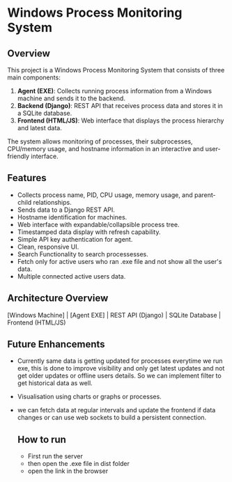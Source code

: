 # Windows Process Monitoring System

## Overview
This project is a Windows Process Monitoring System that consists of three main components:

1. **Agent (EXE)**: Collects running process information from a Windows machine and sends it to the backend.
2. **Backend (Django)**: REST API that receives process data and stores it in a SQLite database.
3. **Frontend (HTML/JS)**: Web interface that displays the process hierarchy and latest data.

The system allows monitoring of processes, their subprocesses, CPU/memory usage, and hostname information in an interactive and user-friendly interface.

## Features

- Collects process name, PID, CPU usage, memory usage, and parent-child relationships.
- Sends data to a Django REST API.
- Hostname identification for machines.
- Web interface with expandable/collapsible process tree.
- Timestamped data display with refresh capability.
- Simple API key authentication for agent.
- Clean, responsive UI.
- Search Functionality to search processesses.
- Fetch only for active users who ran .exe file and not show all the user's data.
- Multiple connected active users data.
## Architecture Overview

[Windows Machine]
|
[Agent EXE]
|
REST API (Django)
|
SQLite Database
|
Frontend (HTML/JS)

## Future Enhancements
- Currently same data is getting updated for processes everytime we run exe, this is done to improve visibility and only get latest updates and not get older updates or offline users details. So we can implement filter to get historical data as well.
- Visualisation using charts or graphs or processes.
- we can fetch data at regular intervals and update the frontend if data changes or can use web sockets to build a persistent connection.

  ## How to run
  - First run the server
  - then open the .exe file in dist folder
  - open the link in the browser
  

